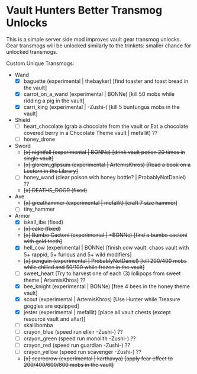 # Vault Hunters Better Transmog Unlocks

This is a simple server side mod improves vault gear transmog unlocks. 
Gear transmogs will be unlocked similarly to the trinkets: smaller chance for unlocked transmogs.

Custom Unique Transmogs:
- Wand
  - [x] baguette (experimental | thebayker) [find toaster and toast bread in the vault]
  - [x] carrot_on_a_wand (experimental | BONNe) [kill 50 mobs while ridding a pig in the vault]
  - [x] carri_king (experimental | -Zushi-) [kill 5 bunfungus mobs in the vault]
- Shield
  - [ ] heart_chocolate (grab a chocolate from the vault or Eat a chocolate covered berry in a Chocolate Theme vault | mefallit) ??
  - [ ] honey_drone 
- Sword
  - ~~[x] nightfall (experimental | BONNe) [drink vault potion 20 times in single vault]~~
  - ~~[x] glorem_glipsum (experimental | ArtemisKhros) [Read a book on a Lectern in the Library]~~
  - [ ] honey_wand (clear poison with honey bottle? | ProbablyNotDaniel) ??
  - ~~[x] DEATHS_DOOR (fixed)~~
- Axe
  - ~~[x] greathammer (experimental | mefallit) [craft 7 size hammer]~~
  - [ ] tiny_hammer 
- Armor
  - [x] iskall_ibe (fixed)
  - ~~[x] cake (fixed)~~
  - ~~[x] Bumbo Cactoni (experimental | *BONNe) [find a bumbo cactoni with gold teeth]~~
  - [x] hell_cow (experimental | BONNe) [finish cow vault: chaos vault with 5+ rappid, 5+ furious and 5+ wild modifiers]
  - ~~[x] penguin (experimental | ProbablyNotDaniel) [kill 200/400 mobs while chilled and 50/100 while frozen in the vault]~~
  - [ ] sweet_heart (Try to harvest one of each (3) lollipops from sweet theme | ArtemisKhros) ??
  - [x] bee_knight (experimental | BONNe) [free 4 bees in the honey theme vault]
  - [x] scout (experimental | ArtemisKhros) [Use Hunter while Treasure goggles are equipped]
  - [x] jester (experimental | mefallit) [place all vault chests (except resource vault and altar)]
  - [ ] skallibomba
  - [ ] crayon_blue (speed run elixir -Zushi-) ??
  - [ ] crayon_green (speed run monolith -Zushi-) ??
  - [ ] crayon_red (speed run guardian -Zushi-) ??
  - [ ] crayon_yellow  (speed run scavenger -Zushi-) ??
  - ~~[x] scarecrow (experimental | karthavya) [apply fear effect to 200/400/600/800 mobs in the vault]~~